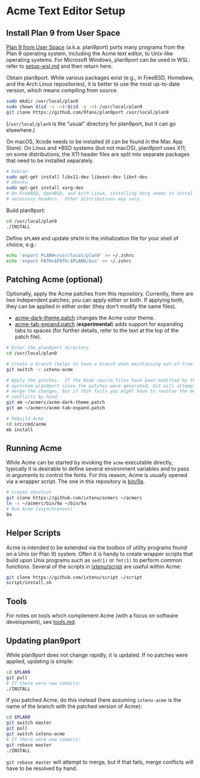 # Acme Text Editor Setup

## Install Plan 9 from User Space

[Plan 9 from User Space](https://9fans.github.io/plan9port/) (a.k.a. plan9port)
ports many programs from the Plan 9 operating system, including the Acme text
editor, to Unix-like operating systems.  For Microsoft Windows, plan9port can
be used in WSL: refer to [setup-wsl.md](setup-wsl.md) and then return here.

Obtain plan9port.  While various packages exist (e.g., in FreeBSD, Homebew, and
the Arch Linux repositories), it is better to use the most up-to-date version,
which means compiling from source.

```sh
sudo mkdir /usr/local/plan9
sudo chown $(id -u -n):$(id -g -n) /usr/local/plan9
git clone https://github.com/9fans/plan9port /usr/local/plan9
```

(`/usr/local/plan9` is the "usual" directory for plan9port, but it can go
elsewhere.)

On macOS, Xcode needs to be installed (it can be found in the Mac App Store).
On Linux and \*BSD systems (but not macOS), plan9port uses X11; on some
distributions, the X11 header files are split into separate packages that need
to be installed separately.

```sh
# Debian
sudo apt-get install libx11-dev libxext-dev libxt-dev
# Ubuntu
sudo apt-get install xorg-dev
# On FreeBSD, OpenBSD, and Arch Linux, installing Xorg seems to install the
# necessary headers.  Other distributions may vary.
```

Build plan9port:

```sh
cd /usr/local/plan9
./INSTALL
```

Define `$PLAN9` and update `$PATH` in the initialization file for your shell
of choice, e.g.:

```sh
echo 'export PLAN9=/usr/local/plan9' >> ~/.zshrc
echo 'export PATH=$PATH:$PLAN9/bin' >> ~/.zshrc
```

## Patching Acme (optional)

Optionally, apply the Acme patches from this repository.  Currently, there are
two independent patches; you can apply either or both.  If applying both, they
can be applied in either order (they don't modify the same files).

- [acme-dark-theme.patch](acme-dark-theme.patch) changes the Acme color theme.
- [acme-tab-expand.patch](acme-tab-expand.patch) (__experimental__) adds
  support for expanding tabs to spaces (for further details, refer to the text
  at the top of the patch file).

```sh
# Enter the plan9port directory
cd /usr/local/plan9

# Create a branch (helps to have a branch when maintaining out-of-tree patches)
git switch -c ixtenu-acme

# Apply the patches.  If the Acme source files have been modified by the
# upstream plan9port since the patches were generated, Git will attempt to
# merge the changes, but if that fails you might have to resolve the merge
# conflicts by hand.
git am ~/acmerc/acme-dark-theme.patch
git am ~/acmerc/acme-tab-expand.patch

# Rebuild Acme
cd src/cmd/acme
mk install
```

## Running Acme

While Acme can be started by invoking the `acme` executable directly,
typically it is desirable to define several environment variables and to pass
in arguments to control the fonts.  For this reason, Acme is usually opened via
a wrapper script.  The one in this repository is [bin/9a](bin/9a).

```sh
# Create shortcut
git clone https://github.com/ixtenu/acmerc ~/acmerc
ln -s ~/acmerc/bin/9a ~/bin/9a
# Run Acme (asynchronous)
9a
```

## Helper Scripts

Acme is intended to be extended via the toolbox of utility programs found on a
Unix (or Plan 9) system.  Often it is handy to create wrapper scripts that build
upon Unix programs such as `sed(1)` or `fmt(1)` to perform common functions.
Several of the scripts in [ixtenu/script](https://github.com/ixtenu/script) are
useful within Acme:

```sh
git clone https://github.com/ixtenu/script ~/script
script/install.sh
```

## Tools

For notes on tools which complement Acme (with a focus on software
development), see [tools.md](tools.md).

## Updating plan9port

While plan9port does not change rapidly, it is updated.  If no patches were applied,
updating is simple:

```sh
cd $PLAN9
git pull
# If there were new commits:
./INSTALL
```

If you patched Acme, do this instead (here assuming `ixtenu-acme` is the name
of the branch with the patched version of Acme):

```sh
cd $PLAN9
git switch master
git pull
git switch ixtenu-acme
# If there were new commits:
git rebase master
./INSTALL
```

`git rebase master` will attempt to merge, but if that fails, merge conflicts
will have to be resolved by hand.
